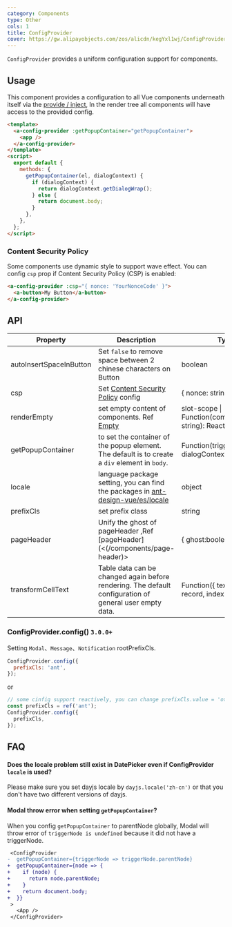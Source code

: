 ```yaml
---
category: Components
type: Other
cols: 1
title: ConfigProvider
cover: https://gw.alipayobjects.com/zos/alicdn/kegYxl1wj/ConfigProvider.svg
---
```


`ConfigProvider` provides a uniform configuration support for components.

## Usage

This component provides a configuration to all Vue components underneath itself via the [provide / inject](https://vuejs.org/v2/api/#provide-inject), In the render tree all components will have access to the provided config.

```html
<template>
  <a-config-provider :getPopupContainer="getPopupContainer">
    <app />
  </a-config-provider>
</template>
<script>
  export default {
    methods: {
      getPopupContainer(el, dialogContext) {
        if (dialogContext) {
          return dialogContext.getDialogWrap();
        } else {
          return document.body;
        }
      },
    },
  };
</script>
```

### Content Security Policy

Some components use dynamic style to support wave effect. You can config `csp` prop if Content Security Policy (CSP) is enabled:

```html
<a-config-provider :csp="{ nonce: 'YourNonceCode' }">
  <a-button>My Button</a-button>
</a-config-provider>
```

## API

| Property | Description | Type | Default | Version |
| --- | --- | --- | --- | --- |
| autoInsertSpaceInButton | Set `false` to remove space between 2 chinese characters on Button | boolean | true |  |
| csp | Set [Content Security Policy](https://developer.mozilla.org/en-US/docs/Web/HTTP/CSP) config | { nonce: string } | - |  |
| renderEmpty | set empty content of components. Ref [Empty](/components/empty/) | slot-scope \| Function(componentName: string): ReactNode | - |  |
| getPopupContainer | to set the container of the popup element. The default is to create a `div` element in `body`. | Function(triggerNode, dialogContext) | `() => document.body` |  |
| locale | language package setting, you can find the packages in [ant-design-vue/es/locale](http://unpkg.com/ant-design-vue/es/locale/) | object | - | 1.5.0 |
| prefixCls | set prefix class | string | ant |  |
| pageHeader | Unify the ghost of pageHeader ,Ref [pageHeader](<(/components/page-header)> | { ghost:boolean } | 'true' | 1.5.0 |
| transformCellText | Table data can be changed again before rendering. The default configuration of general user empty data. | Function({ text, column, record, index }) => any | - | 1.5.4 ｜ |

### ConfigProvider.config() `3.0.0+`

Setting `Modal`、`Message`、`Notification` rootPrefixCls.

```jsx
ConfigProvider.config({
  prefixCls: 'ant',
});
```

or

```jsx
// some cinfig support reactively, you can change prefixCls.value = 'other'
const prefixCls = ref('ant');
ConfigProvider.config({
  prefixCls,
});
```

## FAQ

#### Does the locale problem still exist in DatePicker even if ConfigProvider `locale` is used?

Please make sure you set dayjs locale by `dayjs.locale('zh-cn')` or that you don't have two different versions of dayjs.

#### Modal throw error when setting `getPopupContainer`?

When you config `getPopupContainer` to parentNode globally, Modal will throw error of `triggerNode is undefined` because it did not have a triggerNode.

```diff
 <ConfigProvider
-  getPopupContainer={triggerNode => triggerNode.parentNode}
+  getPopupContainer={node => {
+    if (node) {
+      return node.parentNode;
+    }
+    return document.body;
+  }}
 >
   <App />
 </ConfigProvider>
```
